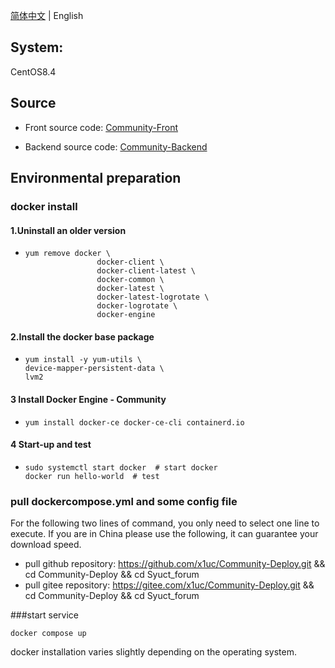 [简体中文](https://github.com/x1uc/Community-Deploy/blob/main/README.md) | English

## System: 
CentOS8.4
## Source
- Front source code: [Community-Front](https://github.com/x1uc/Community-front)

- Backend source code: [Community-Backend](https://github.com/x1uc/Community-backend)
## Environmental preparation
### docker install 
#### 1.Uninstall an older version
- ```
  yum remove docker \
                  docker-client \
                  docker-client-latest \
                  docker-common \
                  docker-latest \
                  docker-latest-logrotate \
                  docker-logrotate \
                  docker-engine
  ```
#### 2.Install the docker base package
- ```
  yum install -y yum-utils \
  device-mapper-persistent-data \
  lvm2
  ```
#### 3 Install Docker Engine - Community 
- ```
  yum install docker-ce docker-ce-cli containerd.io
  ```
#### 4 Start-up and test
- ```
  sudo systemctl start docker  # start docker
  docker run hello-world  # test 
  ```
### pull dockercompose.yml and some config file
For the following two lines of command, you only need to select one line to execute.
If you are in China please use the following, it can guarantee your download speed.
- pull github repository: https://github.com/x1uc/Community-Deploy.git && cd Community-Deploy && cd Syuct_forum
- pull gitee repository:  https://gitee.com/x1uc/Community-Deploy.git && cd Community-Deploy && cd Syuct_forum

###start service
```
docker compose up
```

docker installation varies slightly depending on the operating system.

